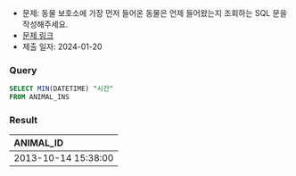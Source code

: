 - 문제: 동물 보호소에 가장 먼저 들어온 동물은 언제 들어왔는지 조회하는 SQL 문을 작성해주세요.
- [문제 링크](https://school.programmers.co.kr/learn/courses/30/lessons/59038)
- 제출 일자: 2024-01-20

### Query

```sql
SELECT MIN(DATETIME) "시간"
FROM ANIMAL_INS
```

### Result

| ANIMAL_ID           |
| :------------------ |
| 2013-10-14 15:38:00 |
